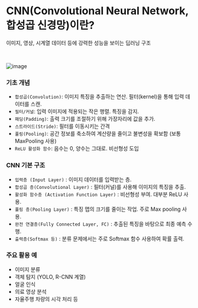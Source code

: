 # CNN(Convolutional Neural Network, 합성곱 신경망)이란?
이미지, 영상, 시계열 데이터 등에 강력한 성능을 보이는 딥러닝 구조

<br>

[
](https://miro.medium.com/v2/resize:fit:1400/format:webp/1*Q6yA_1B_vsdGWAAwB8Z7rA.png)![image](https://github.com/user-attachments/assets/f3554abe-1214-4c3f-b114-018148e55bd9)


### 기초 개념
- `합성곱(Convolution)`: 이미지 특징을 추출하는 연산. 필터(kernel)을 통해 입력 데이터를 스캔. 
- `필터/커널`: 입력 이미지에 적용되는 작은 행렬. 특징을 감지. 
- `패딩(Padding)`: 출력 크기를 조절하기 위해 가장자리에 값을 추가. 
- `스트라이드(Stride)`: 필터를 이동시키는 간격
- `풀링(Pooling)`: 공간 정보를 축소하여 계산량을 줄이고 불변성을 확보함 (보통 MaxPooling 사용)
- `ReLU 활성화 함수`: 음수는 0, 양수는 그대로. 비선형성 도입

### CNN 기본 구조
- `입력층 (Input Layer)`
  : 이미지 데이터를 입력받는 층.
- `합성곱 층(Convolutional Layer)`
  : 필터(커널)를 사용해 이미지의 특징을 추출.
- `활성화 함수층 (Activation Function Layer)`
  : 비선형성 부여. 대부분 ReLU 사용.
- `풀링 층(Pooling Layer)`
  : 특징 맵의 크기를 줄이는 작업. 주로 Max pooling 사용.
- `완전 연결층(Fully Connected Layer, FC)`
  : 추출된 특징을 바탕으로 최종 예측 수행.
- `출력층(Softmax 등)`
  : 분류 문제에서는 주로 Softmax 함수 사용하여 확률 출력.

### 주요 활용 예
- 이미지 분류 
- 객체 탐지 (YOLO, R-CNN 계열)
- 얼굴 인식
- 의료 영상 분석
- 자율주행 차량의 시각 처리 등
